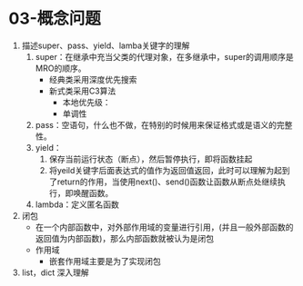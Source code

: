 # 03-概念问题

1. 描述super、pass、yield、lamba关键字的理解
    1. super：在继承中充当父类的代理对象，在多继承中，super的调用顺序是MRO的顺序。
        * 经典类采用深度优先搜索
        * 新式类采用C3算法
            * 本地优先级：
            * 单调性
    2. pass：空语句，什么也不做，在特别的时候用来保证格式或是语义的完整性。
    3. yield： 
        1. 保存当前运行状态（断点），然后暂停执行，即将函数挂起
        2. 将yeild关键字后面表达式的值作为返回值返回，此时可以理解为起到了return的作用，当使用next\(\)、send\(\)函数让函数从断点处继续执行，即唤醒函数。
    4. lambda：定义匿名函数
2. 闭包
    * 在一个内部函数中，对外部作用域的变量进行引用，\(并且一般外部函数的返回值为内部函数\)，那么内部函数就被认为是闭包
    * 作用域
        * 嵌套作用域主要是为了实现闭包
3. list，dict 深入理解
